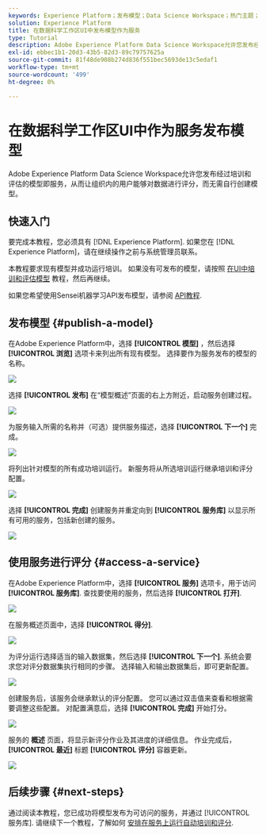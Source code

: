 ```yaml
---
keywords: Experience Platform；发布模型；Data Science Workspace；热门主题；对服务进行评分
solution: Experience Platform
title: 在数据科学工作区UI中发布模型作为服务
type: Tutorial
description: Adobe Experience Platform Data Science Workspace允许您发布经过培训和评估的模型即服务，从而让组织内的用户能够对数据进行评分，而无需自行创建模型。
exl-id: ebbec1b1-20d3-43b5-82d3-89c79757625a
source-git-commit: 81f48de908b274d836f551bec5693de13c5edaf1
workflow-type: tm+mt
source-wordcount: '499'
ht-degree: 0%

---
```


# 在数据科学工作区UI中作为服务发布模型

Adobe Experience Platform Data Science Workspace允许您发布经过培训和评估的模型即服务，从而让组织内的用户能够对数据进行评分，而无需自行创建模型。

## 快速入门

要完成本教程，您必须具有 [!DNL Experience Platform]. 如果您在 [!DNL Experience Platform]，请在继续操作之前与系统管理员联系。

本教程要求现有模型并成功运行培训。 如果没有可发布的模型，请按照 [在UI中培训和评估模型](./train-evaluate-model-ui.md) 教程，然后再继续。

如果您希望使用Sensei机器学习API发布模型，请参阅 [API教程](./publish-model-service-api.md).

## 发布模型 {#publish-a-model}

在Adobe Experience Platform中，选择 **[!UICONTROL 模型]** ，然后选择 **[!UICONTROL 浏览]** 选项卡来列出所有现有模型。 选择要作为服务发布的模型的名称。

![](../images/models-recipes/publish-model/browse_model.png)

选择 **[!UICONTROL 发布]** 在“模型概述”页面的右上方附近，启动服务创建过程。

![](../images/models-recipes/publish-model/view_training.png)

为服务输入所需的名称并（可选）提供服务描述，选择 **[!UICONTROL 下一个]** 完成。

![](../images/models-recipes/publish-model/configure_training.png)

将列出针对模型的所有成功培训运行。 新服务将从所选培训运行继承培训和评分配置。

![](../images/models-recipes/publish-model/select_training_run.png)

选择 **[!UICONTROL 完成]** 创建服务并重定向到 **[!UICONTROL 服务库]** 以显示所有可用的服务，包括新创建的服务。

![](../images/models-recipes/publish-model/service_gallery.png)

## 使用服务进行评分 {#access-a-service}

在Adobe Experience Platform中，选择 **[!UICONTROL 服务]** 选项卡，用于访问 **[!UICONTROL 服务库]**. 查找要使用的服务，然后选择 **[!UICONTROL 打开]**.

![](../images/models-recipes/publish-model/open_service.png)

在服务概述页面中，选择 **[!UICONTROL 得分]**.

![](../images/models-recipes/publish-model/score_service.png)

为评分运行选择适当的输入数据集，然后选择 **[!UICONTROL 下一个]**. 系统会要求您对评分数据集执行相同的步骤。 选择输入和输出数据集后，即可更新配置。

![](../images/models-recipes/publish-model/select_datasets.png)

创建服务后，该服务会继承默认的评分配置。 您可以通过双击值来查看和根据需要调整这些配置。 对配置满意后，选择 **[!UICONTROL 完成]** 开始打分。

![](../images/models-recipes/publish-model/scoring_configs.png)

服务的 **概述** 页面，将显示新评分作业及其进度的详细信息。 作业完成后， **[!UICONTROL 最近]** 标题 **[!UICONTROL 评分]** 容器更新。

![](../images/models-recipes/publish-model/pending_scoring.png)

## 后续步骤 {#next-steps}

通过阅读本教程，您已成功将模型发布为可访问的服务，并通过 [!UICONTROL 服务库]. 请继续下一个教程，了解如何 [安排在服务上运行自动培训和评分](./schedule-models-ui.md).
